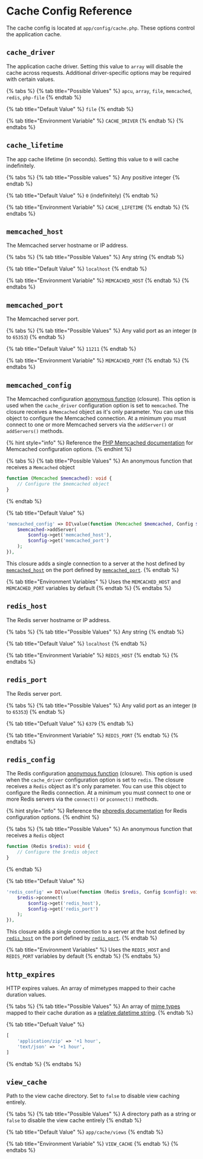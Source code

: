 # Cache Config Reference

The cache config is located at `app/config/cache.php`. These options control the application cache.

## `cache_driver`

The application cache driver. Setting this value to `array` will disable the cache across requests. Additional driver-specific options may be required with certain values.

{% tabs %}
{% tab title="Possible Values" %}
`apcu`, `array`, `file`, `memcached`, `redis`, `php-file`
{% endtab %}

{% tab title="Default Value" %}
`file`
{% endtab %}

{% tab title="Environment Variable" %}
`CACHE_DRIVER`
{% endtab %}
{% endtabs %}

## `cache_lifetime`

The app cache lifetime \(in seconds\). Setting this value to `0` will cache indefinitely.

{% tabs %}
{% tab title="Possible values" %}
Any positive integer
{% endtab %}

{% tab title="Default Value" %}
`0` \(indefinitely\)
{% endtab %}

{% tab title="Environment Variable" %}
`CACHE_LIFETIME`
{% endtab %}
{% endtabs %}

## `memcached_host`

The Memcached server hostname or IP address.

{% tabs %}
{% tab title="Possible Values" %}
Any string
{% endtab %}

{% tab title="Default Value" %}
`localhost`
{% endtab %}

{% tab title="Environment Variable" %}
`MEMCACHED_HOST`
{% endtab %}
{% endtabs %}

## `memcached_port`

The Memcached server port.

{% tabs %}
{% tab title="Possible Values" %}
Any valid port as an integer \(`0` to `65353`\)
{% endtab %}

{% tab title="Default Value" %}
`11211`
{% endtab %}

{% tab title="Environment Variable" %}
`MEMCACHED_PORT`
{% endtab %}
{% endtabs %}

## `memcached_config`

The Memcached configuration [anonymous function](https://www.php.net/manual/en/functions.anonymous.php) \(closure\). This option is used when the `cache_driver` configuration option is set to `memcached`. The closure receives a `Memcached` object as it's only parameter. You can use this object to configure the Memcached connection. At a minimum you must connect to one or more Memcached servers via the `addServer()` or `addServers()` methods.

{% hint style="info" %}
Reference the [PHP Memcached documentation](https://secure.php.net/manual/en/book.memcached.php) for Memcached configuration options.
{% endhint %}

{% tabs %}
{% tab title="Possible Values" %}
An anonymous function that receives a `Memcached` object

```php
function (Memcached $memcached): void {
    // Configure the $memcached object
}
```
{% endtab %}

{% tab title="Default Value" %}
```php
'memcached_config' => DI\value(function (Memcached $memcached, Config $config): void {
    $memcached->addServer(
        $config->get('memcached_host'),
        $config->get('memcached_port')
    );
}),
```

This closure adds a single connection to a server at the host defined by [`memcached_host`](cache-config-reference.md#memcached_host) on the port defined by [`memcached_port`](cache-config-reference.md#memcached_port).
{% endtab %}

{% tab title="Environment Variables" %}
Uses the `MEMCACHED_HOST` and `MEMCACHED_PORT` variables by default
{% endtab %}
{% endtabs %}

## `redis_host`

The Redis server hostname or IP address.

{% tabs %}
{% tab title="Possible Values" %}
Any string
{% endtab %}

{% tab title="Default Value" %}
`localhost`
{% endtab %}

{% tab title="Environment Variable" %}
`REDIS_HOST`
{% endtab %}
{% endtabs %}

## `redis_port`

The Redis server port.

{% tabs %}
{% tab title="Possible Values" %}
Any valid port as an integer \(`0` to `65353`\)
{% endtab %}

{% tab title="Defualt Value" %}
`6379`
{% endtab %}

{% tab title="Environment Variable" %}
`REDIS_PORT`
{% endtab %}
{% endtabs %}

## `redis_config`

The Redis configuration [anonymous function](https://www.php.net/manual/en/functions.anonymous.php) \(closure\). This option is used when the `cache_driver` configuration option is set to `redis`. The closure receives a `Redis` object as it's only parameter. You can use this object to configure the Redis connection. At a minimum you must connect to one or more Redis servers via the `connect()` or `pconnect()` methods.

{% hint style="info" %}
Reference the [phpredis documentation](https://github.com/phpredis/phpredis#readme) for Redis configuration options.
{% endhint %}

{% tabs %}
{% tab title="Possible Values" %}
An anonymous function that receives a `Redis` object

```php
function (Redis $redis): void {
    // Configure the $redis object
}
```
{% endtab %}

{% tab title="Default Value" %}
```php
'redis_config' => DI\value(function (Redis $redis, Config $config): void {
    $redis->pconnect(
        $config->get('redis_host'),
        $config->get('redis_port')
    );
}),
```

This closure adds a single connection to a server at the host defined by [`redis_host`](cache-config-reference.md#redis_host) on the port defined by [`redis_port`](cache-config-reference.md#redis_port).
{% endtab %}

{% tab title="Environment Variables" %}
Uses the `REDIS_HOST` and `REDIS_PORT` variables by default
{% endtab %}
{% endtabs %}

## `http_expires`

HTTP expires values. An array of mimetypes mapped to their cache duration values.

{% tabs %}
{% tab title="Possible Values" %}
An array of [mime types](https://developer.mozilla.org/en-US/docs/Web/HTTP/Basics_of_HTTP/MIME_types/Common_types) mapped to their cache duration as a [relative datetime string](https://www.php.net/manual/en/datetime.formats.relative.php).
{% endtab %}

{% tab title="Defualt Value" %}
```php
[
    'application/zip' => '+1 hour',
    'text/json' => '+1 hour',
]
```
{% endtab %}
{% endtabs %}

## `view_cache`

Path to the view cache directory. Set to `false` to disable view caching entirely.

{% tabs %}
{% tab title="Possible Values" %}
A directory path as a string or `false` to disable the view cache entirely
{% endtab %}

{% tab title="Default Value" %}
`app/cache/views`
{% endtab %}

{% tab title="Environment Variable" %}
`VIEW_CACHE`
{% endtab %}
{% endtabs %}

